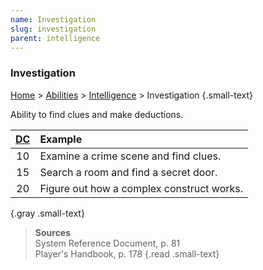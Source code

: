 ```yaml
---
name: Investigation
slug: investigation
parent: intelligence
---
```

### Investigation
[Home](dm-operations-center) > [Abilities](abilities-menu) > [Intelligence](intelligence) > Investigation {.small-text}

Ability to find clues and make deductions.

| [DC](difficulty-class) | Example                 |
| :--: | :---------------------------------------- |
|  10  | Examine a crime scene and find clues.     |
|  15  | Search a room and find a secret door.     |
|  20  | Figure out how a complex construct works. |
{.gray .small-text}

> **Sources** <br/>
> System Reference Document, p. 81<br/>
> Player's Handbook, p. 178
{.read .small-text}


